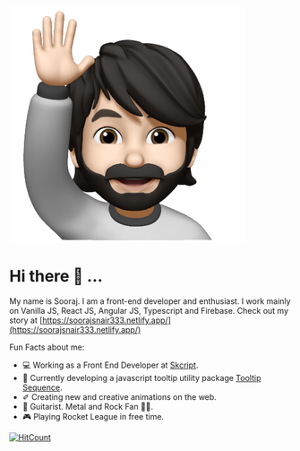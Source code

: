 ![Me](https://github.com/SoorajSNBlaze333/SoorajSNBlaze333/blob/master/Sooraj.png)

# Hi there 👋 ...

My name is Sooraj. I am a front-end developer and enthusiast. I work mainly on Vanilla JS, React JS, Angular JS, Typescript and Firebase. Check out my story at [https://soorajsnair333.netlify.app/](https://soorajsnair333.netlify.app/)

Fun Facts about me:
- 💻 Working as a Front End Developer at [Skcript](https://www.skcript.com/).
- 💬 Currently developing a javascript tooltip utility package [Tooltip Sequence](https://github.com/SoorajSNBlaze333/tooltip-sequence).
- ✐ Creating new and creative animations on the web.
- 🎸 Guitarist. Metal and Rock Fan 🤘🏻.
- 🎮 Playing Rocket League in free time.

[![HitCount](http://hits.dwyl.com/SoorajSNBlaze333/SoorajSNBlaze333.svg)](http://hits.dwyl.com/SoorajSNBlaze333/SoorajSNBlaze333)
